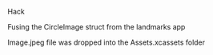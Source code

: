 Hack

Fusing the CircleImage struct from the landmarks app

Image.jpeg file was dropped into the Assets.xcassets folder 
